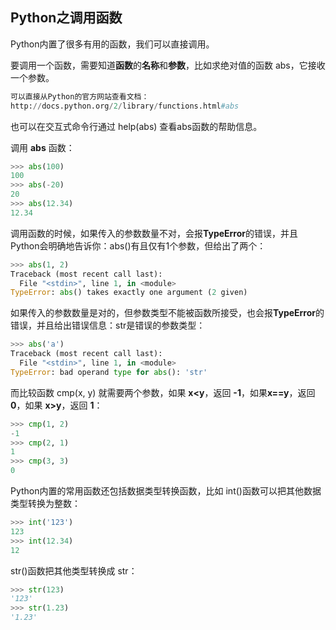 ## Python之调用函数 ##

Python内置了很多有用的函数，我们可以直接调用。

要调用一个函数，需要知道**函数**的**名称**和**参数**，比如求绝对值的函数 abs，它接收一个参数。

```python
可以直接从Python的官方网站查看文档：
http://docs.python.org/2/library/functions.html#abs
```

也可以在交互式命令行通过 help(abs) 查看abs函数的帮助信息。

调用 **abs** 函数：

```python
>>> abs(100)
100
>>> abs(-20)
20
>>> abs(12.34)
12.34
```

调用函数的时候，如果传入的参数数量不对，会报**TypeError**的错误，并且Python会明确地告诉你：abs()有且仅有1个参数，但给出了两个：

```python
>>> abs(1, 2)
Traceback (most recent call last):
  File "<stdin>", line 1, in <module>
TypeError: abs() takes exactly one argument (2 given)
```

如果传入的参数数量是对的，但参数类型不能被函数所接受，也会报**TypeError**的错误，并且给出错误信息：str是错误的参数类型：

```python
>>> abs('a')
Traceback (most recent call last):
  File "<stdin>", line 1, in <module>
TypeError: bad operand type for abs(): 'str'
```

而比较函数 cmp(x, y) 就需要两个参数，如果 **x<y**，返回 **-1**，如果**x==y**，返回 **0**，如果 **x>y**，返回 **1**：

```python
>>> cmp(1, 2)
-1
>>> cmp(2, 1)
1
>>> cmp(3, 3)
0
```

Python内置的常用函数还包括数据类型转换函数，比如   int()函数可以把其他数据类型转换为整数：

```python
>>> int('123')
123
>>> int(12.34)
12
```

str()函数把其他类型转换成 str：

```python
>>> str(123)
'123'
>>> str(1.23)
'1.23'
```